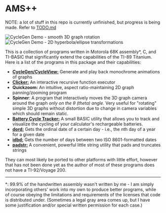 # AMS++
NOTE: a lot of stuff in this repo is currently unfinished, but progress is being made. Refer to [TODO.md](TODO.md)

![CycleGen Demo - smooth 3D graph rotation](https://www.cemetech.net/media/archives/screenshots/2025/04/ezgif-2-db65c54fdd.gif)
![CycleGen Demo - 2D hyperbola/ellipse transformations](https://www.cemetech.net/media/archives/screenshots/2025/04/hyperbola.gif)

This is a collection of programs written in Motorola 68K assembly\*, C, and TI-BASIC that significantly extend the capabilities of the TI-89 Titanium. Here is a list of the programs in this package and their capabilities:

 * [**CycleGen/CycleView:**](ccg_and_ccv) Generate and play back monochrome animations of graphs
 * [**Clicker:**](clicker) An interactive recursive function executor
 * **Quickzoom:** An intuitive, aspect ratio-maintaining 2D graph panning/zooming program
 * **Spinner**: A program that interactively moves the 3D graph camera around the graph *only on the θ (theta) angle.* Very useful for "rotating" simple 3D graphs without distortion due to change in camera variables which should remain static.
 * [**Battery Cycle Tracker:**](battcycl) A small BASIC utility that allows you to track and visualize the cycling of your calculator's rechargeable batteries.
 * [**dord:**](dord) Gets the ordinal date of a certain day - i.e., the *n*th day of a year for a given date
 * [**idbd:**](idbd) Gets the number of days between two ISO 8601-formatted dates
 * [**padstr:**](padstr) A convenient, powerful little string utility that pads and truncates strings

They can most likely be ported to other platforms with little effort, however that has not been done yet as the author of most of these programs does not have a TI-92/Voyage 200.

---

*: 99.9% of the handwritten assembly wasn't written by me - I am simply incorporating others' work into my own to produce better programs, while of course obeying the limitations and requirements of the licenses that code is distributed under. (Sometimes a legal gray area comes up, but I have some justification and/or special written permission for each case.)

